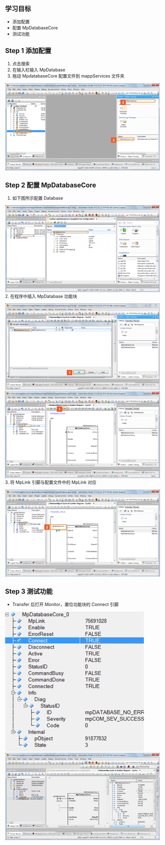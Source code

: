 ## 学习目标
- 添加配置
- 配置 MpDatabaseCore
- 测试功能
## Step 1 添加配置
1. 点击搜索
2. 在输入栏输入 MpDatabase
3. 拖动 MpdatabaseCore 配置文件到 mappServices 文件夹

![](FILES/035_mappDatabase2/image-20230530082936542.png)
## Step 2 配置 MpDatabaseCore
1. 如下图所示配置 Database

![](FILES/035_mappDatabase2/image-20230530083439476.png)
2. 在程序中插入 MpDatabase 功能块

![](FILES/035_mappDatabase2/image-20230530083548042.png)
![](FILES/035_mappDatabase2/image-20230530083608807.png)
3. 将 MpLink 引脚与配置文件中的 MpLink 对应

![](FILES/035_mappDatabase2/image-20230530083713991.png)
## Step 3 测试功能
- Transfer 后打开 Monitor，置位功能块的 Connect 引脚

![](FILES/035_mappDatabase2/image-20230530084008911.png)
![](FILES/035_mappDatabase2/image-20230530084025206.png)



